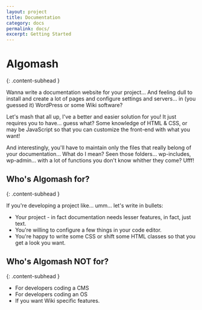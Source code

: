 ```yaml
---
layout: project
title: Documentation
category: docs
permalink: docs/
excerpt: Getting Started
---
```


# Algomash
{: .content-subhead }

Wanna write a documentation website for your project... And feeling dull to install and create a lot of pages and configure settings and servers... in (you guessed it) WordPress or some Wiki software?

Let's mash that all up, I've a better and easier solution for you! It just requires you to have... guess what? Some knowledge of HTML & CSS, or may be JavaScript so that you can customize the front-end with what you want!

And interestingly, you'll have to maintain only the files that really belong of your documentation... What do I mean? Seen those folders... wp-includes, wp-admin... with a lot of functions you don't know whither they come? Ufff!

## Who's Algomash for?
{: .content-subhead }

If you're developing a project like... umm... let's write in bullets:

* Your project - in fact documentation needs lesser features, in fact, just text.
* You're willing to configure a few things in your code editor.
* You're happy to write some CSS or shift some HTML classes so that you get a look you want.

## Who's Algomash NOT for?
{: .content-subhead }

* For developers coding a CMS
* For developers coding an OS
* If you want Wiki specific features.